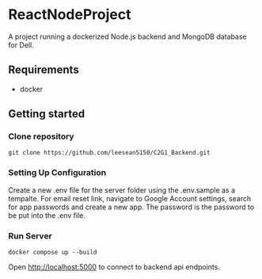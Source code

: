 # ReactNodeProject
A project running a dockerized Node.js backend and MongoDB database for Dell.

## Requirements
- docker

## Getting started

### Clone repository

```shell
git clone https://github.com/leesean5150/C2G1_Backend.git
```

### Setting Up Configuration
Create a new .env file for the server folder using the .env.sample as a tempalte. For email reset link, navigate to Google Account settings, search for app passwords and create a new app. The password is the password to be put into the .env file.

### Run Server

```shell
docker compose up --build
```

Open [http://localhost:5000](http://localhost:5000) to connect to backend api endpoints.